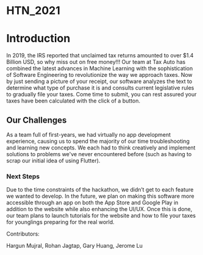# HTN_2021

# Introduction 
In 2019, the IRS reported that unclaimed tax returns amounted to over $1.4 Billion USD, so why miss out on free money!!! Our team at Tax Auto has combined the latest advances in Machine Learning with the sophistication of Software Engineering to revolutionize the way we approach taxes. Now by just sending a picture of your receipt, our software analyzes the text to determine what type of purchase it is and consults current legislative rules to gradually file your taxes. Come time to submit, you can rest assured your taxes have been calculated with the click of a button.

## Our Challenges
As a team full of first-years, we had virtually no app development experience, causing us to spend the majority of our time troubleshooting and learning new concepts. We each had to think creatively and implement solutions to problems we've never encountered before (such as having to scrap our initial idea of using Flutter).

### Next Steps
Due to the time constraints of the hackathon, we didn’t get to each feature we wanted to develop. In the future, we plan on making this software more accessible through an app on both the App Store and Google Play in addition to the website while also enhancing the UI/UX. Once this is done, our team plans to launch tutorials for the website and how to file your taxes for younglings preparing for the real world.

Contributors:

Hargun Mujral, 
Rohan Jagtap, 
Gary Huang, 
Jerome Lu
